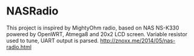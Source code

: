 NASRadio
========
This project is inspired by MightyOhm radio, based on NAS NS-K330 powered by OpenWRT, Atmega8 and 20x2 LCD screen.
Variable resistor used to tune, UART output is parsed.
http://znoxx.me/2014/05/nas-radio.html
